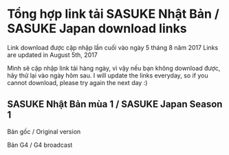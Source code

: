 # Tổng hợp link tải SASUKE Nhật Bản / SASUKE Japan download links

Link download được cập nhập lần cuối vào ngày 5 tháng 8 năm 2017
Links are updated in August 5th, 2017

Mình sẽ cập nhập link tải hàng ngày, vì vậy nếu bạn không download được, hãy thử lại vào ngày hôm sau.
I will update the links everyday, so if you cannot download, please try again the next day :)

## SASUKE Nhật Bản mùa 1 / SASUKE Japan Season 1

Bản gốc / Original version

Bản G4 / G4 broadcast

